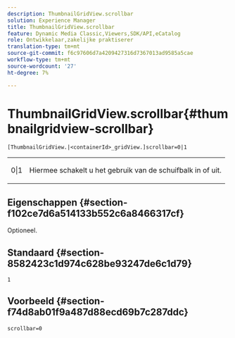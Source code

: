 ```yaml
---
description: ThumbnailGridView.scrollbar
solution: Experience Manager
title: ThumbnailGridView.scrollbar
feature: Dynamic Media Classic,Viewers,SDK/API,eCatalog
role: Ontwikkelaar,zakelijke praktiserer
translation-type: tm+mt
source-git-commit: f6c97606d7a4209427316d7367013ad9585a5cae
workflow-type: tm+mt
source-wordcount: '27'
ht-degree: 7%

---
```



# ThumbnailGridView.scrollbar{#thumbnailgridview-scrollbar}

`[ThumbnailGridView.|<containerId>_gridView.]scrollbar=0|1`

<table id="table_70E6FDB62C2C4DBBB26BEBAD37A181AD"> 
 <tbody> 
  <tr> 
   <td> <p> <span class="codeph"> 0|1</span> </p> </td> 
   <td> <p> Hiermee schakelt u het gebruik van de schuifbalk in of uit. </p> </td> 
  </tr> 
 </tbody> 
</table>

## Eigenschappen {#section-f102ce7d6a514133b552c6a8466317cf}

Optioneel.

## Standaard {#section-8582423c1d974c628be93247de6c1d79}

`1`

## Voorbeeld {#section-f74d8ab01f9a487d88ecd69b7c287ddc}

`scrollbar=0`
